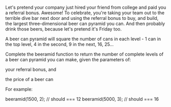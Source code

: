 Let's pretend your company just hired your friend from college and paid you a referral bonus. Awesome! To celebrate,
you're taking your team out to the terrible dive bar next door and using the referral bonus to buy, and build, the
largest three-dimensional beer can pyramid you can. And then probably drink those beers, because let's pretend it's
Friday too.

A beer can pyramid will square the number of cans in each level - 1 can in the top level, 4 in the second, 9 in the
next, 16, 25...

Complete the beeramid function to return the number of complete levels of a beer can pyramid you can make, given the
parameters of:

your referral bonus, and

the price of a beer can

For example:

beeramid(1500, 2); // should === 12 beeramid(5000, 3); // should === 16